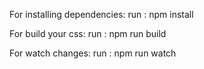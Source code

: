 For installing dependencies:
run : npm install

For build your css:
run : npm run build

For watch changes:
run : npm run watch
